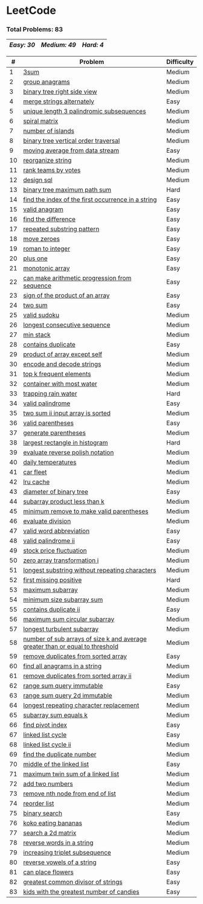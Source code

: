 # LeetCode

### **Total Problems: 83**
| *Easy: 30* | *Medium: 49* | *Hard: 4* |
| --- | --- | ---|

| # | Problem | Difficulty|
| --- | --- | --- |
| 1 | [3sum](/python/0015-3sum/) | Medium |
| 2 | [group anagrams](/python/0049-group-anagrams/) | Medium |
| 3 | [binary tree right side view](/python/0199-binary-tree-right-side-view/) | Medium |
| 4 | [merge strings alternately](/python/1768-merge-strings-alternately/) | Easy |
| 5 | [unique length 3 palindromic subsequences](/python/1930-unique-length-3-palindromic-subsequences/) | Medium |
| 6 | [spiral matrix](/python/0054-spiral-matrix/) | Medium |
| 7 | [number of islands](/python/0200-number-of-islands/) | Medium |
| 8 | [binary tree vertical order traversal](/python/0314-binary-tree-vertical-order-traversal/) | Medium |
| 9 | [moving average from data stream](/python/0346-moving-average-from-data-stream/) | Easy |
| 10 | [reorganize string](/python/0767-reorganize-string/) | Medium |
| 11 | [rank teams by votes](/python/1483-rank-teams-by-votes/) | Medium |
| 12 | [design sql](/python/2408-design-sql/) | Medium |
| 13 | [binary tree maximum path sum](/python/0124-binary-tree-maximum-path-sum/) | Hard |
| 14 | [find the index of the first occurrence in a string](/python/0028-find-the-index-of-the-first-occurrence-in-a-string/) | Easy |
| 15 | [valid anagram](/python/0242-valid-anagram/) | Easy |
| 16 | [find the difference](/python/0389-find-the-difference/) | Easy |
| 17 | [repeated substring pattern](/python/0459-repeated-substring-pattern/) | Easy |
| 18 | [move zeroes](/python/0283-move-zeroes/) | Easy |
| 19 | [roman to integer](/python/0013-roman-to-integer/) | Easy |
| 20 | [plus one](/python/0066-plus-one/) | Easy |
| 21 | [monotonic array](/python/0896-monotonic-array/) | Easy |
| 22 | [can make arithmetic progression from sequence](/python/1502-can-make-arithmetic-progression-from-sequence/) | Easy |
| 23 | [sign of the product of an array](/python/1822-sign-of-the-product-of-an-array/) | Easy |
| 24 | [two sum](/python/0001-two-sum/) | Easy |
| 25 | [valid sudoku](/python/0036-valid-sudoku/) | Medium |
| 26 | [longest consecutive sequence](/python/0128-longest-consecutive-sequence/) | Medium |
| 27 | [min stack](/python/0155-min-stack/) | Medium |
| 28 | [contains duplicate](/python/0217-contains-duplicate/) | Easy |
| 29 | [product of array except self](/python/0238-product-of-array-except-self/) | Medium |
| 30 | [encode and decode strings](/python/0271-encode-and-decode-strings/) | Medium |
| 31 | [top k frequent elements](/python/0347-top-k-frequent-elements/) | Medium |
| 32 | [container with most water](/python/0011-container-with-most-water/) | Medium |
| 33 | [trapping rain water](/python/0042-trapping-rain-water/) | Hard |
| 34 | [valid palindrome](/python/0125-valid-palindrome/) | Easy |
| 35 | [two sum ii input array is sorted](/python/0167-two-sum-ii-input-array-is-sorted/) | Medium |
| 36 | [valid parentheses](/python/0020-valid-parentheses/) | Easy |
| 37 | [generate parentheses](/python/0022-generate-parentheses/) | Medium |
| 38 | [largest rectangle in histogram](/python/0084-largest-rectangle-in-histogram/) | Hard |
| 39 | [evaluate reverse polish notation](/python/0150-evaluate-reverse-polish-notation/) | Medium |
| 40 | [daily temperatures](/python/0739-daily-temperatures/) | Medium |
| 41 | [car fleet](/python/0853-car-fleet/) | Medium |
| 42 | [lru cache](/python/0146-lru-cache/) | Medium |
| 43 | [diameter of binary tree](/python/0543-diameter-of-binary-tree/) | Easy |
| 44 | [subarray product less than k](/python/0713-subarray-product-less-than-k/) | Medium |
| 45 | [minimum remove to make valid parentheses](/python/1249-minimum-remove-to-make-valid-parentheses/) | Medium |
| 46 | [evaluate division](/python/0399-evaluate-division/) | Medium |
| 47 | [valid word abbreviation](/python/0408-valid-word-abbreviation/) | Easy |
| 48 | [valid palindrome ii](/python/0680-valid-palindrome-ii/) | Easy |
| 49 | [stock price fluctuation](/python/2034-stock-price-fluctuation/) | Medium |
| 50 | [zero array transformation i](/python/3355-zero-array-transformation-i/) | Medium |
| 51 | [longest substring without repeating characters](/python/0003-longest-substring-without-repeating-characters/) | Medium |
| 52 | [first missing positive](/python/0041-first-missing-positive/) | Hard |
| 53 | [maximum subarray](/python/0053-maximum-subarray/) | Medium |
| 54 | [minimum size subarray sum](/python/0209-minimum-size-subarray-sum/) | Medium |
| 55 | [contains duplicate ii](/python/0219-contains-duplicate-ii/) | Easy |
| 56 | [maximum sum circular subarray](/python/0918-maximum-sum-circular-subarray/) | Medium |
| 57 | [longest turbulent subarray](/python/0978-longest-turbulent-subarray/) | Medium |
| 58 | [number of sub arrays of size k and average greater than or equal to threshold](/python/1343-number-of-sub-arrays-of-size-k-and-average-greater-than-or-equal-to-threshold/) | Medium |
| 59 | [remove duplicates from sorted array](/python/0026-remove-duplicates-from-sorted-array/) | Easy |
| 60 | [find all anagrams in a string](/python/0438-find-all-anagrams-in-a-string/) | Medium |
| 61 | [remove duplicates from sorted array ii](/python/0080-remove-duplicates-from-sorted-array-ii/) | Medium |
| 62 | [range sum query immutable](/python/0303-range-sum-query-immutable/) | Easy |
| 63 | [range sum query 2d immutable](/python/0304-range-sum-query-2d-immutable/) | Medium |
| 64 | [longest repeating character replacement](/python/0424-longest-repeating-character-replacement/) | Medium |
| 65 | [subarray sum equals k](/python/0560-subarray-sum-equals-k/) | Medium |
| 66 | [find pivot index](/python/0724-find-pivot-index/) | Easy |
| 67 | [linked list cycle](/python/0141-linked-list-cycle/) | Easy |
| 68 | [linked list cycle ii](/python/0142-linked-list-cycle-ii/) | Medium |
| 69 | [find the duplicate number](/python/0287-find-the-duplicate-number/) | Medium |
| 70 | [middle of the linked list](/python/0876-middle-of-the-linked-list/) | Easy |
| 71 | [maximum twin sum of a linked list](/python/2130-maximum-twin-sum-of-a-linked-list/) | Medium |
| 72 | [add two numbers](/python/0002-add-two-numbers/) | Medium |
| 73 | [remove nth node from end of list](/python/0019-remove-nth-node-from-end-of-list/) | Medium |
| 74 | [reorder list](/python/0143-reorder-list/) | Medium |
| 75 | [binary search](/python/0704-binary-search/) | Easy |
| 76 | [koko eating bananas](/python/0875-koko-eating-bananas/) | Medium |
| 77 | [search a 2d matrix](/python/0074-search-a-2d-matrix/) | Medium |
| 78 | [reverse words in a string](/python/0151-reverse-words-in-a-string/) | Medium |
| 79 | [increasing triplet subsequence](/python/0334-increasing-triplet-subsequence/) | Medium |
| 80 | [reverse vowels of a string](/python/0345-reverse-vowels-of-a-string/) | Easy |
| 81 | [can place flowers](/python/0605-can-place-flowers/) | Easy |
| 82 | [greatest common divisor of strings](/python/1071-greatest-common-divisor-of-strings/) | Easy |
| 83 | [kids with the greatest number of candies](/python/1431-kids-with-the-greatest-number-of-candies/) | Easy |
